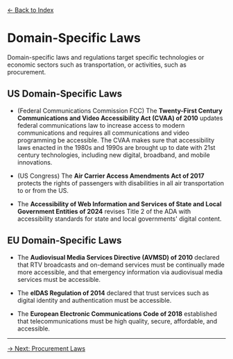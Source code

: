 [&larr; Back to Index](../index.md)

# Domain-Specific Laws

Domain-specific laws and regulations target specific technologies or economic sectors such as transportation, or activities, such as procurement.

## US Domain-Specific Laws

* (Federal Communications Commission FCC) The **Twenty-First Century Communications and Video Accessibility Act (CVAA) of 2010** updates federal communications law to increase access to modern communications and requires all communications and video programming be accessible. The CVAA makes sure that accessibility laws enacted in the 1980s and 1990s are brought up to date with 21st century technologies, including new digital, broadband, and mobile innovations.

* (US Congress) The **Air Carrier Access Amendments Act of 2017** protects the rights of passengers with disabilities in all air transportation to or from the US.

* The **Accessibility of Web Information and Services of State and Local Government Entities of 2024** revises Title 2 of the ADA with accessibility standards for state and local governments' digital content.

## EU Domain-Specific Laws

* The **Audiovisual Media Services Directive (AVMSD) of 2010** declared that RTV broadcasts and on-demand services must be continually made more accessible, and that emergency information via audiovisual media services must be accessible.

* The **eIDAS Regulation of 2014** declared that trust services such as digital identity and authentication must be accessible.

* The **European Electronic Communications Code of 2018** established that telecommunications must be high quality, secure, affordable, and accessible.

--- 

[&rarr; Next: Procurement Laws](2-procurement-laws.md)